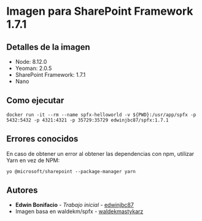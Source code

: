 # Imagen para SharePoint Framework 1.7.1

## Detalles de la imagen
- Node: 8.12.0
- Yeoman: 2.0.5
- SharePoint Framework: 1.7.1
- Nano

## Como ejecutar
```
docker run -it --rm --name spfx-helloworld -v ${PWD}:/usr/app/spfx -p 5432:5432 -p 4321:4321 -p 35729:35729 edwinjbc87/spfx:1.7.1
```

## Errores conocidos
En caso de obtener un error al obtener las dependencias con npm, utilizar Yarn en vez de NPM: 
```
yo @microsoft/sharepoint --package-manager yarn
```

## Autores
* **Edwin Bonifacio** - *Trabajo inicial* - [edwinjbc87](https://github.com/edwinjbc87)
* Imagen basa en waldekm/spfx - [waldekmastykarz](https://github.com/waldekmastykarz)
